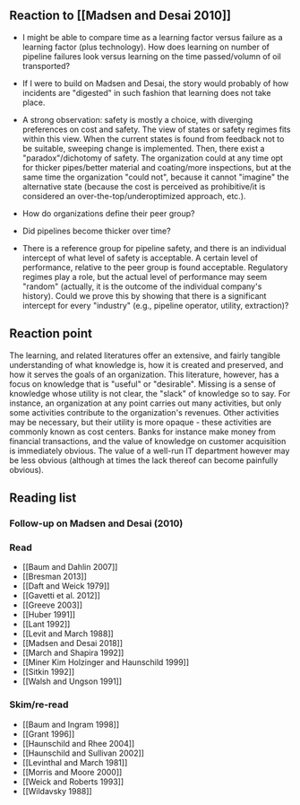 ## Reaction to [[Madsen and Desai 2010]]

* I might be able to compare time as a learning factor versus failure as a learning factor (plus technology). How does learning on number of pipeline failures look versus learning on the time passed/volumn of oil transported?

* If I were to build on Madsen and Desai, the story would probably of how incidents are "digested" in such fashion that learning does not take place.

* A strong observation: safety is mostly a choice, with diverging preferences on cost and safety. The view of states or safety regimes fits within this view. When the current states is found from feedback not to be suitable, sweeping change is implemented. Then, there exist a "paradox"/dichotomy of safety. The organization could at any time opt for thicker pipes/better material and coating/more inspections, but at the same time the organization "could not", because it cannot "imagine" the alternative state (because the cost is perceived as prohibitive/it is considered an over-the-top/underoptimized approach, etc.).

* How do organizations define their peer group?

* Did pipelines become thicker over time?

* There is a reference group for pipeline safety, and there is an individual intercept of what level of safety is acceptable. A certain level of performance, relative to the peer group is found acceptable. Regulatory regimes play a role, but the actual level of performance may seem "random" (actually, it is the outcome of the individual company's history). Could we prove this by showing that there is a significant intercept for every "industry" (e.g., pipeline operator, utility, extraction)?

## Reaction point

The learning, and related literatures offer an extensive, and fairly tangible understanding of what knowledge is, how it is created and preserved, and how it serves the goals of an organization. This literature, however, has a focus on knowledge that is "useful" or "desirable". Missing is a sense of knowledge whose utility is not clear, the "slack" of knowledge so to say. For instance, an organization at any point carries out many activities, but only some activities contribute to the organization's revenues. Other activities may be necessary, but their utility is more opaque - these activities are commonly known as cost centers. Banks for instance make money from financial transactions, and the value of knowledge on customer acquisition is immediately obvious. The value of a well-run IT department however may be less obvious (although at times the lack thereof can become painfully obvious).



## Reading  list

### Follow-up on Madsen and Desai (2010)

### Read

* [[Baum and Dahlin 2007]]
* [[Bresman 2013]]
* [[Daft and Weick 1979]]
* [[Gavetti et al. 2012]]
* [[Greeve 2003]]
* [[Huber 1991]]
* [[Lant 1992]]
* [[Levit and March 1988]]
* [[Madsen and Desai 2018]]
* [[March and Shapira 1992]]
* [[Miner Kim Holzinger and Haunschild 1999]]
* [[Sitkin 1992]]
* [[Walsh and Ungson 1991]]

### Skim/re-read

* [[Baum and Ingram 1998]]
* [[Grant 1996]]
* [[Haunschild and Rhee 2004]]
* [[Haunschild and Sullivan 2002]]
* [[Levinthal and March 1981]]
* [[Morris and Moore 2000]]
* [[Weick and Roberts 1993]]
* [[Wildavsky 1988]]
